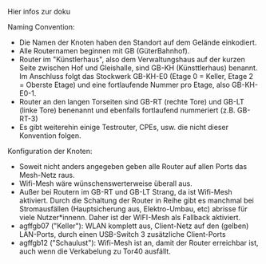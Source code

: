 Hier infos zur doku

Naming Convention: 

* Die Namen der Knoten haben den Standort auf dem Gelände einkodiert. 
* Alle Routernamen beginnen mit GB (GüterBahnhof). 
* Router im "Künstlerhaus", also dem Verwaltungshaus auf der kurzen Seite zwischen Hof und Gleishalle, sind GB-KH (Künsttlerhaus) benannt. Im Anschluss folgt das Stockwerk GB-KH-E0 (Etage 0 = Keller, Etage 2 = Oberste Etage) und eine fortlaufende Nummer pro Etage, also GB-KH-E0-1.
* Router an den langen Torseiten sind GB-RT (rechte Tore) und GB-LT (linke Tore) benenannt und ebenfalls fortlaufend nummeriert (z.B. GB-RT-3)
* Es gibt weiterehin einige Testrouter, CPEs, usw. die nicht dieser Konvention folgen.

Konfiguration der Knoten:

* Soweit nicht anders angegeben geben alle Router auf allen Ports das Mesh-Netz raus. 
* Wifi-Mesh wäre wünschenswerterweise überall aus. 
* Außer bei Routern im GB-RT und GB-LT Strang, da ist Wifi-Mesh aktiviert. Durch die Schaltung der Router in Reihe gibt es manchmal bei Stromausfällen (Hauptsicherung aus, Elektro-Umbau, etc) abrisse für viele Nutzer*innenn. Daher ist der WIFI-Mesh als Fallback aktiviert.
* agffgb07 ("Keller"): WLAN komplett aus, Client-Netz auf den (gelben) LAN-Ports, durch einen USB-Switch 3 zusätzliche Client-Ports 
* agffgb12 ("Schaulust"): Wifi-Mesh ist an, damit der Router erreichbar ist, auch wenn die Verkabelung zu Tor40 ausfällt.
